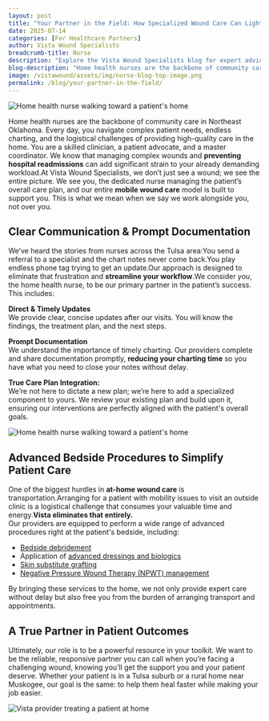 ```yaml
---
layout: post
title: "Your Partner in the Field: How Specialized Wound Care Can Lighten Your Load"
date: 2025-07-14
categories: [For Healthcare Partners]
author: Vista Wound Specialists
breadcrumb-title: Nurse
description: "Explore the Vista Wound Specialists blog for expert advice, patient resources, and valuable insights on healing complex wounds and navigating at-home care."
blog-description: "Home health nurses are the backbone of community care in Northeast Oklahoma. Every day, you navigate complex patient needs, endless charting, and the logistical challenges of providing high-quality care in the home. You are a skilled clinician, a patient advocate, and a master coordinator. We know that managing complex wounds and preventing hospital readmissions can add significant strain to your already demanding workload."
image: /vistawound/assets/img/nurse-blog-top-image.png
permalink: /blog/your-partner-in-the-field/
---
```


![Home health nurse walking toward a patient's home](/vistawound/assets/img/nurse-blog-first.png)

Home health nurses are the backbone of community care in Northeast Oklahoma. Every day, you navigate complex patient needs, endless charting, and the logistical challenges of providing high-quality care in the home. You are a skilled clinician, a patient advocate, and a master coordinator. We know that managing complex wounds and **preventing hospital readmissions** can add significant strain to your already demanding workload.At Vista Wound Specialists, we don’t just see a wound; we see the entire picture. We see you, the dedicated nurse managing the patient’s overall care plan, and our entire **mobile wound care** model is built to support you. This is what we mean when we say we work alongside you, not over you.

## Clear Communication & Prompt Documentation

We’ve heard the stories from nurses across the Tulsa area:You send a referral to a specialist and the chart notes never come back.You play endless phone tag trying to get an update.Our approach is designed to eliminate that frustration and **streamline your workflow**.We consider _you_, the home health nurse, to be our primary partner in the patient’s success. This includes:

<i class="far fa-check-circle" style="color: #141959"></i> **Direct & Timely Updates**  
We provide clear, concise updates after our visits. You will know the findings, the treatment plan, and the next steps.

<i class="far fa-check-circle" style="color: #141959"></i> **Prompt Documentation**  
We understand the importance of timely charting. Our providers complete and share documentation promptly, **reducing your charting time** so you have what you need to close your notes without delay.

<i class="far fa-check-circle" style="color: #141959"></i> **True Care Plan Integration:**  
We’re not here to dictate a new plan; we’re here to add a specialized component to yours. We review your existing plan and build upon it, ensuring our interventions are perfectly aligned with the patient's overall goals.

![Home health nurse walking toward a patient's home](/vistawound/assets/img/nurse-blog-third.png)

## Advanced Bedside Procedures to Simplify Patient Care

One of the biggest hurdles in **at-home wound care** is transportation.Arranging for a patient with mobility issues to visit an outside clinic is a logistical challenge that consumes your valuable time and energy.**Vista eliminates that entirely.**  
Our providers are equipped to perform a wide range of advanced procedures right at the patient's bedside, including:

- <i class="far fa-check-circle" style="color: #141959"></i> [Bedside debridement](/vistawound/help/)
- <i class="far fa-check-circle" style="color: #141959"></i> Application of [advanced dressings and biologics](/vistawound/help/)
- <i class="far fa-check-circle" style="color: #141959"></i> [Skin substitute grafting](/vistawound/help/)
- <i class="far fa-check-circle" style="color: #141959"></i> [Negative Pressure Wound Therapy (NPWT) management](/vistawound/help/)

By bringing these services to the home, we not only provide expert care without delay but also free you from the burden of arranging transport and appointments.

## A True Partner in Patient Outcomes

Ultimately, our role is to be a powerful resource in your toolkit. We want to be the reliable, responsive partner you can call when you’re facing a challenging wound, knowing you’ll get the support you and your patient deserve. Whether your patient is in a Tulsa suburb or a rural home near Muskogee, our goal is the same: to help them heal faster while making your job easier.

![Vista provider treating a patient at home](/vistawound/assets/img/nurse-blog-second.jpg)
